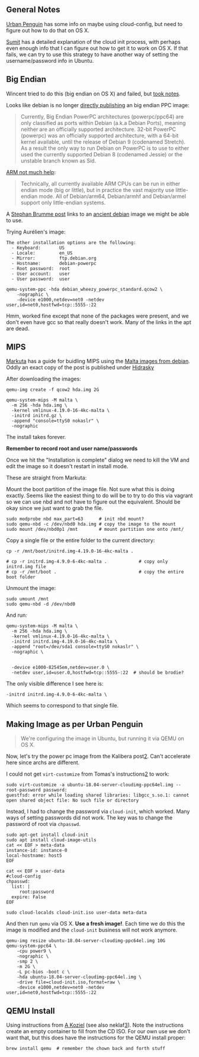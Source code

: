 ## General Notes

[Urban Penguin][4] has some info on maybe using cloud-config, but need to figure
out how to do that on OS X.

[Sumit][5] has a detailed explanation of the cloud init process, with perhaps
even enough info that I can figure out how to get it to work on OS X.  If that
fails, we can try to use this strategy to have another way of setting the
username/password info in Ubuntu.

## Big Endian

Wincent tried to do this (big endian on OS X) and failed, but [took notes][6].

Looks like debian is no longer [directly publishing][7] an big endian PPC image:

> Currently, Big Endian PowerPC architectures (powerpc/ppc64) are only
> classified as ports within Debian (a.k.a Debian Ports), meaning neither are an
> officially supported architecture. 32-bit PowerPC (powerpc) was an officially
> supported architecture, with a 64-bit kernel available, until the release of
> Debian 9 (codenamed Stretch). As a result the only way to run Debian on
> PowerPC is to use to either used the currently supported Debian 8 (codenamed
> Jessie) or the unstable branch known as Sid. 

[ARM not much help][8]:

> Technically, all currently available ARM CPUs can be run in either endian mode
> (big or little), but in practice the vast majority use little-endian mode. All
> of Debian/arm64, Debian/armhf and Debian/armel support only little-endian
> systems. 

A [Stephan Brumme post][9] links to an [ancient debian][10] image we might be
able to use.

Trying Aurélien's image:

```
The other installation options are the following:
  - Keyboard:       US
  - Locale:         en_US
  - Mirror:         ftp.debian.org
  - Hostname:       debian-powerpc
  - Root password:  root
  - User account:   user
  - User password:  user
```

```
qemu-system-ppc -hda debian_wheezy_powerpc_standard.qcow2 \
    -nographic \
    -device e1000,netdev=net0 -netdev user,id=net0,hostfwd=tcp::5555-:22
```

Hmm, worked fine except that none of the packages were present, and we don't
even have gcc so that really doesn't work.  Many of the links in the apt are
dead.

## MIPS

[Markuta][11] has a guide for buidling MIPS using the [Malta images from
debian][12].  Oddly an exact copy of the post is published under [Hidrasky][13]

After downloading the images:

```
qemu-img create -f qcow2 hda.img 2G

qemu-system-mips -M malta \
  -m 256 -hda hda.img \
  -kernel vmlinux-4.19.0-16-4kc-malta \
  -initrd initrd.gz \
  -append "console=ttyS0 nokaslr" \
  -nographic
```

The install takes forever.

**Remember to record root and user name/passwords**

Once we hit the "Installation is complete" dialog we need to kill the VM and
edit the image so it doesn't restart in install mode.

These are straight from Markuta:

Mount the boot partition of the image file.  Not sure what this is doing
exactly.  Seems like the easiest thing to do will be to try to do this via
vagrant so we can use nbd and not have to figure out the equivalent.  Should be
okay since we just want to grab the file.

```
sudo modprobe nbd max_part=63      # init nbd mount?
sudo qemu-nbd -c /dev/nbd0 hda.img # copy the image to the mount
sudo mount /dev/nbd0p1 /mnt        # mount partition one onto /mnt/
```

Copy a single file or the entire folder to the current directory:

```
cp -r /mnt/boot/initrd.img-4.19.0-16-4kc-malta .

# cp -r initrd.img-4.9.0-6-4kc-malta .            # copy only initrd.img file
# cp -r /mnt/boot .                               # copy the entire boot folder
```

Unmount the image:

```
sudo umount /mnt
sudo qemu-nbd -d /dev/nbd0
```

And run:

```
qemu-system-mips -M malta \
  -m 256 -hda hda.img \
  -kernel vmlinux-4.19.0-16-4kc-malta \
  -initrd initrd.img-4.19.0-16-4kc-malta \
  -append "root=/dev/sda1 console=ttyS0 nokaslr" \
  -nographic \


  -device e1000-82545em,netdev=user.0 \
  -netdev user,id=user.0,hostfwd=tcp::5555-:22  # should be brodie?
```

The only visible difference I see here is:

    -initrd initrd.img-4.9.0-6-4kc-malta \

Which seems to correspond to that single file.


## Making Image as per Urban Penguin

> We're configuring the image in Ubuntu, but running it via QEMU on OS X.

Now, let's try the power pc image from the Kalibera post[2].  Can't accelerate
here since archs are different.

I could not get `virt-customize` from Tomas's instructions[2] to work:

```
sudo virt-customize -a ubuntu-18.04-server-cloudimg-ppc64el.img --root-password password:
guestfsd: error while loading shared libraries: libgcc_s.so.1: cannot open shared object file: No such file or directory
```

Instead, I had to change the password via `cloud-init`, which worked.  Many ways
of setting passwords did not work.  The key was to change the password of root
via `chpasswd`.

```
sudo apt-get install cloud-init
sudo apt install cloud-image-utils
cat << EOF > meta-data
instance-id: instance-0
local-hostname: host5
EOF

cat << EOF > user-data
#cloud-config
chpasswd:
  list: |
     root:password
  expire: False
EOF

sudo cloud-localds cloud-init.iso user-data meta-data
```

And then run `qemu` via OS X.  **Use a fresh image!**.  Each time we do this the
image is modified and the `cloud-init` business will not work anymore.

```
qemu-img resize ubuntu-18.04-server-cloudimg-ppc64el.img 10G
qemu-system-ppc64 \
    -cpu power9 \
    -nographic \
    -smp 2 \
    -m 2G \
    -L pc-bios -boot c \
    -hda ubuntu-18.04-server-cloudimg-ppc64el.img \
    -drive file=cloud-init.iso,format=raw \
    -device e1000,netdev=net0 -netdev user,id=net0,hostfwd=tcp::5555-:22
```

## QEMU Install

Using instructions from [A Koziel][1] (see also neklaf[3]).  Note the
instructions create an empty container to fill from the CD ISO.  For our own use
we don't want that, but this does have the instructions for the QEMU install
proper:

```
brew install qemu  # remember the chown back and forth stuff
```

[1]: https://www.arthurkoziel.com/qemu-ubuntu-20-04/
[2]: https://developer.r-project.org/Blog/public/2020/05/29/testing-r-on-emulated-platforms/index.html
[3]: https://neklaf.com/2020/03/08/qemu-on-macos-mojave-os-x/
[4]: https://www.theurbanpenguin.com/using-cloud-images-in-kvm/
[5]: https://sumit-ghosh.com/articles/create-vm-using-libvirt-cloud-images-cloud-init/
[6]: https://wincent.com/wiki/Using_QEMU_to_test_big-endian_code_on_Intel-powered_OS_X
[7]: https://wiki.powerprogress.org/DebianPowerPcStartersManual
[8]: https://www.debian.org/releases/stable/arm64/ch02s01.en.html
[9]: https://create.stephan-brumme.com/big-endian/
[10]: https://people.debian.org/~aurel32/qemu/powerpc/
[11]: https://markuta.com/how-to-build-a-mips-qemu-image-on-debian/
[12]: http://ftp.debian.org/debian/dists/stable/main/installer-mips/current/images/malta/netboot/
[13]: https://hydrasky.com/linux/build-a-debian-mips-image-on-qemu/
